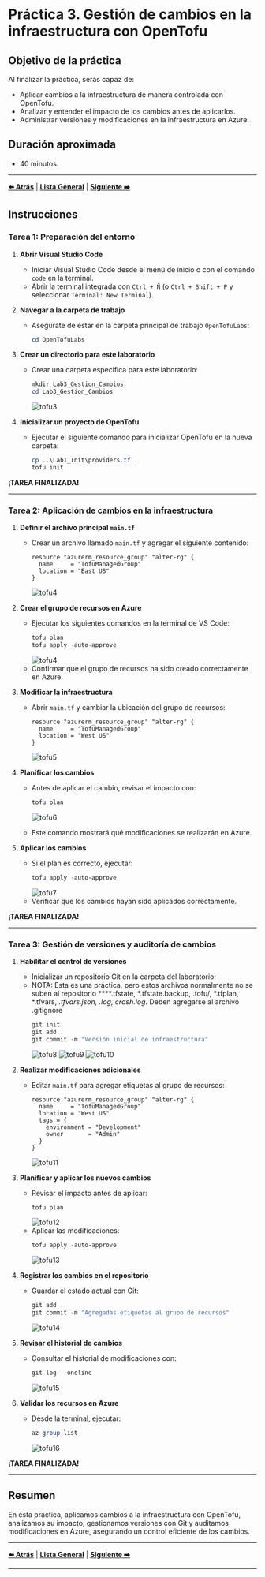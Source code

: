 # Práctica 3. Gestión de cambios en la infraestructura con OpenTofu

## Objetivo de la práctica

Al finalizar la práctica, serás capaz de:

- Aplicar cambios a la infraestructura de manera controlada con OpenTofu.
- Analizar y entender el impacto de los cambios antes de aplicarlos.
- Administrar versiones y modificaciones en la infraestructura en Azure.

## Duración aproximada
- 40 minutos.

---

**[⬅️ Atrás](https://netec-mx.github.io/OPE_TOF_EES/Cap%C3%ADtulo2/lab2.html)** | **[Lista General](https://netec-mx.github.io/OPE_TOF_EES/)** | **[Siguiente ➡️](https://netec-mx.github.io/OPE_TOF_EES/Cap%C3%ADtulo4/lab4.html)**

## Instrucciones

### Tarea 1: Preparación del entorno

1. **Abrir Visual Studio Code**
   - Iniciar Visual Studio Code desde el menú de inicio o con el comando `code` en la terminal.
   - Abrir la terminal integrada con `Ctrl + Ñ` (o `Ctrl + Shift + P` y seleccionar `Terminal: New Terminal`).

2. **Navegar a la carpeta de trabajo**
   - Asegúrate de estar en la carpeta principal de trabajo `OpenTofuLabs`:
     ```powershell
     cd OpenTofuLabs
     ```

3. **Crear un directorio para este laboratorio**
   - Crear una carpeta específica para este laboratorio:
     ```powershell
     mkdir Lab3_Gestion_Cambios
     cd Lab3_Gestion_Cambios
     ```
     ![tofu3](../images/lab3/img1.png)

4. **Inicializar un proyecto de OpenTofu**
   - Ejecutar el siguiente comando para inicializar OpenTofu en la nueva carpeta:
     ```powershell
     cp ..\Lab1_Init\providers.tf .
     tofu init
     ```

**¡TAREA FINALIZADA!**

---

### Tarea 2: Aplicación de cambios en la infraestructura

1. **Definir el archivo principal `main.tf`**
   - Crear un archivo llamado `main.tf` y agregar el siguiente contenido:
     ```hcl
     resource "azurerm_resource_group" "alter-rg" {
       name     = "TofuManagedGroup"
       location = "East US"
     }
     ```
     ![tofu4](../images/lab3/img2.png)

2. **Crear el grupo de recursos en Azure**
   - Ejecutar los siguientes comandos en la terminal de VS Code:
     ```powershell
     tofu plan
     tofu apply -auto-approve
     ```
     ![tofu4](../images/lab3/img3.png)
   - Confirmar que el grupo de recursos ha sido creado correctamente en Azure.

3. **Modificar la infraestructura**
   - Abrir `main.tf` y cambiar la ubicación del grupo de recursos:
     ```hcl
     resource "azurerm_resource_group" "alter-rg" {
       name     = "TofuManagedGroup"
       location = "West US"
     }
     ```
     ![tofu5](../images/lab3/img4.png)

4. **Planificar los cambios**
   - Antes de aplicar el cambio, revisar el impacto con:
     ```powershell
     tofu plan
     ```
     ![tofu6](../images/lab3/img5.png)

   - Este comando mostrará qué modificaciones se realizarán en Azure.

5. **Aplicar los cambios**
   - Si el plan es correcto, ejecutar:
     ```powershell
     tofu apply -auto-approve
     ```
     ![tofu7](../images/lab3/img6.png)
   - Verificar que los cambios hayan sido aplicados correctamente.

**¡TAREA FINALIZADA!**

---

### Tarea 3: Gestión de versiones y auditoría de cambios

1. **Habilitar el control de versiones**
   - Inicializar un repositorio Git en la carpeta del laboratorio:
   - NOTA: Esta es una práctica, pero estos archivos normalmente no se suben al repositorio ****.tfstate, *.tfstate.backup, .tofu/, *.tfplan, *.tfvars, *.tfvars.json, *.log, crash.log**. Deben agregarse al archivo .gitignore
     ```powershell
     git init
     git add .
     git commit -m "Versión inicial de infraestructura"
     ```
     ![tofu8](../images/lab3/img7.png)
     ![tofu9](../images/lab3/img8.png)
     ![tofu10](../images/lab3/img9.png)

2. **Realizar modificaciones adicionales**
   - Editar `main.tf` para agregar etiquetas al grupo de recursos:
     ```hcl
     resource "azurerm_resource_group" "alter-rg" {
       name     = "TofuManagedGroup"
       location = "West US"
       tags = {
         environment = "Development"
         owner       = "Admin"
       }
     }
     ```
     ![tofu11](../images/lab3/img10.png)

3. **Planificar y aplicar los nuevos cambios**
   - Revisar el impacto antes de aplicar:
     ```powershell
     tofu plan
     ```
     ![tofu12](../images/lab3/img11.png)
   - Aplicar las modificaciones:
     ```powershell
     tofu apply -auto-approve
     ```
     ![tofu13](../images/lab3/img12.png)

4. **Registrar los cambios en el repositorio**
   - Guardar el estado actual con Git:
     ```powershell
     git add .
     git commit -m "Agregadas etiquetas al grupo de recursos"
     ```
     ![tofu14](../images/lab3/img13.png)

5. **Revisar el historial de cambios**
   - Consultar el historial de modificaciones con:
     ```powershell
     git log --oneline
     ```
     ![tofu15](../images/lab3/img14.png)

6. **Validar los recursos en Azure**
   - Desde la terminal, ejecutar:
     ```powershell
     az group list
     ```
     ![tofu16](../images/lab3/img15.png)

**¡TAREA FINALIZADA!**

---

## Resumen

En esta práctica, aplicamos cambios a la infraestructura con OpenTofu, analizamos su impacto, gestionamos versiones con Git y auditamos modificaciones en Azure, asegurando un control eficiente de los cambios.

---

**[⬅️ Atrás](https://netec-mx.github.io/OPE_TOF_EES/Cap%C3%ADtulo2/lab2.html)** | **[Lista General](https://netec-mx.github.io/OPE_TOF_EES/)** | **[Siguiente ➡️](https://netec-mx.github.io/OPE_TOF_EES/Cap%C3%ADtulo4/lab4.html)**

---
